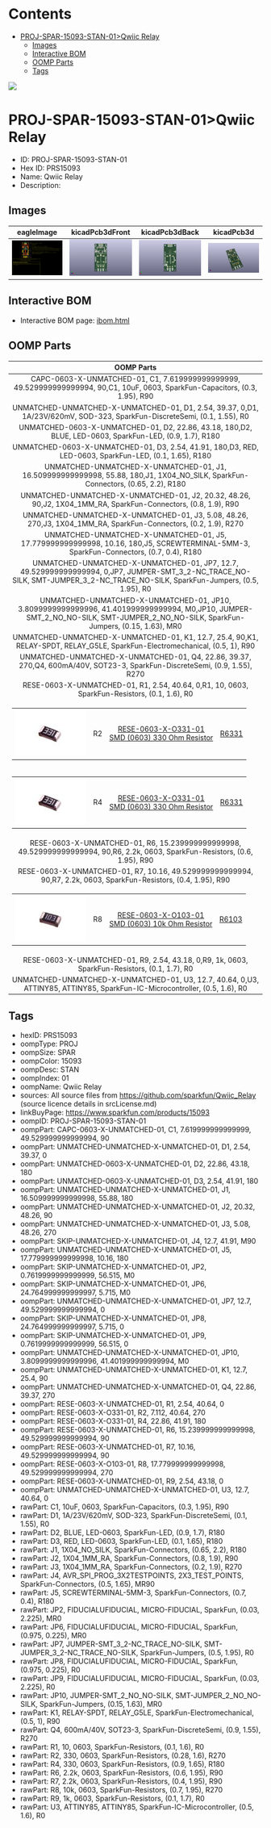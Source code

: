 



Contents
========

* [PROJ-SPAR-15093-STAN-01>Qwiic Relay](#proj-spar-15093-stan-01qwiic-relay)
	* [Images](#images)
	* [Interactive BOM](#interactive-bom)
	* [OOMP Parts](#oomp-parts)
	* [Tags](#tags)
  
![][im]
# PROJ-SPAR-15093-STAN-01>Qwiic Relay

- ID: PROJ-SPAR-15093-STAN-01
- Hex ID: PRS15093
- Name: Qwiic Relay
- Description: 

## Images
  
  

|eagleImage|kicadPcb3dFront|kicadPcb3dBack|kicadPcb3d|
| :---: | :---: | :---: | :---: |
|[![eagleImage](eagleImage_140.png)](eagleImage_600.png)|[![kicadPcb3dFront](kicadPcb3dFront_140.png)](kicadPcb3dFront_600.png)|[![kicadPcb3dBack](kicadPcb3dBack_140.png)](kicadPcb3dBack_600.png)|[![kicadPcb3d](kicadPcb3d_140.png)](kicadPcb3d_600.png)|

## Interactive BOM

- Interactive BOM page: [ibom.html](kicad/bom/ibom.html)

## OOMP Parts
  

|OOMP Parts|
| :---: |
|CAPC-0603-X-UNMATCHED-01, C1, 7.619999999999999, 49.529999999999994, 90,C1, 10uF, 0603, SparkFun-Capacitors, (0.3, 1.95), R90|
|UNMATCHED-UNMATCHED-X-UNMATCHED-01, D1, 2.54, 39.37, 0,D1, 1A/23V/620mV, SOD-323, SparkFun-DiscreteSemi, (0.1, 1.55), R0|
|UNMATCHED-0603-X-UNMATCHED-01, D2, 22.86, 43.18, 180,D2, BLUE, LED-0603, SparkFun-LED, (0.9, 1.7), R180|
|UNMATCHED-0603-X-UNMATCHED-01, D3, 2.54, 41.91, 180,D3, RED, LED-0603, SparkFun-LED, (0.1, 1.65), R180|
|UNMATCHED-UNMATCHED-X-UNMATCHED-01, J1, 16.509999999999998, 55.88, 180,J1, 1X04_NO_SILK, SparkFun-Connectors, (0.65, 2.2), R180|
|UNMATCHED-UNMATCHED-X-UNMATCHED-01, J2, 20.32, 48.26, 90,J2, 1X04_1MM_RA, SparkFun-Connectors, (0.8, 1.9), R90|
|UNMATCHED-UNMATCHED-X-UNMATCHED-01, J3, 5.08, 48.26, 270,J3, 1X04_1MM_RA, SparkFun-Connectors, (0.2, 1.9), R270|
|UNMATCHED-UNMATCHED-X-UNMATCHED-01, J5, 17.779999999999998, 10.16, 180,J5, SCREWTERMINAL-5MM-3, SparkFun-Connectors, (0.7, 0.4), R180|
|UNMATCHED-UNMATCHED-X-UNMATCHED-01, JP7, 12.7, 49.529999999999994, 0,JP7, JUMPER-SMT_3_2-NC_TRACE_NO-SILK, SMT-JUMPER_3_2-NC_TRACE_NO-SILK, SparkFun-Jumpers, (0.5, 1.95), R0|
|UNMATCHED-UNMATCHED-X-UNMATCHED-01, JP10, 3.8099999999999996, 41.401999999999994, M0,JP10, JUMPER-SMT_2_NO_NO-SILK, SMT-JUMPER_2_NO_NO-SILK, SparkFun-Jumpers, (0.15, 1.63), MR0|
|UNMATCHED-UNMATCHED-X-UNMATCHED-01, K1, 12.7, 25.4, 90,K1, RELAY-SPDT, RELAY_G5LE, SparkFun-Electromechanical, (0.5, 1), R90|
|UNMATCHED-UNMATCHED-X-UNMATCHED-01, Q4, 22.86, 39.37, 270,Q4, 600mA/40V, SOT23-3, SparkFun-DiscreteSemi, (0.9, 1.55), R270|
|RESE-0603-X-UNMATCHED-01, R1, 2.54, 40.64, 0,R1, 10, 0603, SparkFun-Resistors, (0.1, 1.6), R0|
|<table><tr><td>![RESE-0603-X-O331-01](https://raw.githubusercontent.com/oomlout/oomlout_OOMP_parts/main/RESE-0603-X-O331-01/image_140.jpg)</td><td> R2</td><td>[RESE-0603-X-O331-01<br>SMD (0603) 330 Ohm Resistor](https://github.com/oomlout/oomlout_OOMP_parts/tree/main/RESE-0603-X-O331-01/)</td><td>[R6331](https://github.com/oomlout/oomlout_OOMP_parts/tree/main/RESE-0603-X-O331-01/)</td></tr></table>|
|<table><tr><td>![RESE-0603-X-O331-01](https://raw.githubusercontent.com/oomlout/oomlout_OOMP_parts/main/RESE-0603-X-O331-01/image_140.jpg)</td><td> R4</td><td>[RESE-0603-X-O331-01<br>SMD (0603) 330 Ohm Resistor](https://github.com/oomlout/oomlout_OOMP_parts/tree/main/RESE-0603-X-O331-01/)</td><td>[R6331](https://github.com/oomlout/oomlout_OOMP_parts/tree/main/RESE-0603-X-O331-01/)</td></tr></table>|
|RESE-0603-X-UNMATCHED-01, R6, 15.239999999999998, 49.529999999999994, 90,R6, 2.2k, 0603, SparkFun-Resistors, (0.6, 1.95), R90|
|RESE-0603-X-UNMATCHED-01, R7, 10.16, 49.529999999999994, 90,R7, 2.2k, 0603, SparkFun-Resistors, (0.4, 1.95), R90|
|<table><tr><td>![RESE-0603-X-O103-01](https://raw.githubusercontent.com/oomlout/oomlout_OOMP_parts/main/RESE-0603-X-O103-01/image_140.jpg)</td><td> R8</td><td>[RESE-0603-X-O103-01<br>SMD (0603) 10k Ohm Resistor](https://github.com/oomlout/oomlout_OOMP_parts/tree/main/RESE-0603-X-O103-01/)</td><td>[R6103](https://github.com/oomlout/oomlout_OOMP_parts/tree/main/RESE-0603-X-O103-01/)</td></tr></table>|
|RESE-0603-X-UNMATCHED-01, R9, 2.54, 43.18, 0,R9, 1k, 0603, SparkFun-Resistors, (0.1, 1.7), R0|
|UNMATCHED-UNMATCHED-X-UNMATCHED-01, U3, 12.7, 40.64, 0,U3, ATTINY85, ATTINY85, SparkFun-IC-Microcontroller, (0.5, 1.6), R0|

## Tags

- hexID: PRS15093
- oompType: PROJ
- oompSize: SPAR
- oompColor: 15093
- oompDesc: STAN
- oompIndex: 01
- oompName: Qwiic Relay
- sources: All source files from https://github.com/sparkfun/Qwiic_Relay (source licence details in srcLicense.md)
- linkBuyPage: https://www.sparkfun.com/products/15093
- oompID: PROJ-SPAR-15093-STAN-01
- oompPart: CAPC-0603-X-UNMATCHED-01, C1, 7.619999999999999, 49.529999999999994, 90
- oompPart: UNMATCHED-UNMATCHED-X-UNMATCHED-01, D1, 2.54, 39.37, 0
- oompPart: UNMATCHED-0603-X-UNMATCHED-01, D2, 22.86, 43.18, 180
- oompPart: UNMATCHED-0603-X-UNMATCHED-01, D3, 2.54, 41.91, 180
- oompPart: UNMATCHED-UNMATCHED-X-UNMATCHED-01, J1, 16.509999999999998, 55.88, 180
- oompPart: UNMATCHED-UNMATCHED-X-UNMATCHED-01, J2, 20.32, 48.26, 90
- oompPart: UNMATCHED-UNMATCHED-X-UNMATCHED-01, J3, 5.08, 48.26, 270
- oompPart: SKIP-UNMATCHED-X-UNMATCHED-01, J4, 12.7, 41.91, M90
- oompPart: UNMATCHED-UNMATCHED-X-UNMATCHED-01, J5, 17.779999999999998, 10.16, 180
- oompPart: SKIP-UNMATCHED-X-UNMATCHED-01, JP2, 0.7619999999999999, 56.515, M0
- oompPart: SKIP-UNMATCHED-X-UNMATCHED-01, JP6, 24.764999999999997, 5.715, M0
- oompPart: UNMATCHED-UNMATCHED-X-UNMATCHED-01, JP7, 12.7, 49.529999999999994, 0
- oompPart: SKIP-UNMATCHED-X-UNMATCHED-01, JP8, 24.764999999999997, 5.715, 0
- oompPart: SKIP-UNMATCHED-X-UNMATCHED-01, JP9, 0.7619999999999999, 56.515, 0
- oompPart: UNMATCHED-UNMATCHED-X-UNMATCHED-01, JP10, 3.8099999999999996, 41.401999999999994, M0
- oompPart: UNMATCHED-UNMATCHED-X-UNMATCHED-01, K1, 12.7, 25.4, 90
- oompPart: UNMATCHED-UNMATCHED-X-UNMATCHED-01, Q4, 22.86, 39.37, 270
- oompPart: RESE-0603-X-UNMATCHED-01, R1, 2.54, 40.64, 0
- oompPart: RESE-0603-X-O331-01, R2, 7.112, 40.64, 270
- oompPart: RESE-0603-X-O331-01, R4, 22.86, 41.91, 180
- oompPart: RESE-0603-X-UNMATCHED-01, R6, 15.239999999999998, 49.529999999999994, 90
- oompPart: RESE-0603-X-UNMATCHED-01, R7, 10.16, 49.529999999999994, 90
- oompPart: RESE-0603-X-O103-01, R8, 17.779999999999998, 49.529999999999994, 270
- oompPart: RESE-0603-X-UNMATCHED-01, R9, 2.54, 43.18, 0
- oompPart: UNMATCHED-UNMATCHED-X-UNMATCHED-01, U3, 12.7, 40.64, 0
- rawPart: C1, 10uF, 0603, SparkFun-Capacitors, (0.3, 1.95), R90
- rawPart: D1, 1A/23V/620mV, SOD-323, SparkFun-DiscreteSemi, (0.1, 1.55), R0
- rawPart: D2, BLUE, LED-0603, SparkFun-LED, (0.9, 1.7), R180
- rawPart: D3, RED, LED-0603, SparkFun-LED, (0.1, 1.65), R180
- rawPart: J1, 1X04_NO_SILK, SparkFun-Connectors, (0.65, 2.2), R180
- rawPart: J2, 1X04_1MM_RA, SparkFun-Connectors, (0.8, 1.9), R90
- rawPart: J3, 1X04_1MM_RA, SparkFun-Connectors, (0.2, 1.9), R270
- rawPart: J4, AVR_SPI_PROG_3X2TESTPOINTS, 2X3_TEST_POINTS, SparkFun-Connectors, (0.5, 1.65), MR90
- rawPart: J5, SCREWTERMINAL-5MM-3, SparkFun-Connectors, (0.7, 0.4), R180
- rawPart: JP2, FIDUCIALUFIDUCIAL, MICRO-FIDUCIAL, SparkFun, (0.03, 2.225), MR0
- rawPart: JP6, FIDUCIALUFIDUCIAL, MICRO-FIDUCIAL, SparkFun, (0.975, 0.225), MR0
- rawPart: JP7, JUMPER-SMT_3_2-NC_TRACE_NO-SILK, SMT-JUMPER_3_2-NC_TRACE_NO-SILK, SparkFun-Jumpers, (0.5, 1.95), R0
- rawPart: JP8, FIDUCIALUFIDUCIAL, MICRO-FIDUCIAL, SparkFun, (0.975, 0.225), R0
- rawPart: JP9, FIDUCIALUFIDUCIAL, MICRO-FIDUCIAL, SparkFun, (0.03, 2.225), R0
- rawPart: JP10, JUMPER-SMT_2_NO_NO-SILK, SMT-JUMPER_2_NO_NO-SILK, SparkFun-Jumpers, (0.15, 1.63), MR0
- rawPart: K1, RELAY-SPDT, RELAY_G5LE, SparkFun-Electromechanical, (0.5, 1), R90
- rawPart: Q4, 600mA/40V, SOT23-3, SparkFun-DiscreteSemi, (0.9, 1.55), R270
- rawPart: R1, 10, 0603, SparkFun-Resistors, (0.1, 1.6), R0
- rawPart: R2, 330, 0603, SparkFun-Resistors, (0.28, 1.6), R270
- rawPart: R4, 330, 0603, SparkFun-Resistors, (0.9, 1.65), R180
- rawPart: R6, 2.2k, 0603, SparkFun-Resistors, (0.6, 1.95), R90
- rawPart: R7, 2.2k, 0603, SparkFun-Resistors, (0.4, 1.95), R90
- rawPart: R8, 10k, 0603, SparkFun-Resistors, (0.7, 1.95), R270
- rawPart: R9, 1k, 0603, SparkFun-Resistors, (0.1, 1.7), R0
- rawPart: U3, ATTINY85, ATTINY85, SparkFun-IC-Microcontroller, (0.5, 1.6), R0



[im]: kicadPcb3d_450.png
